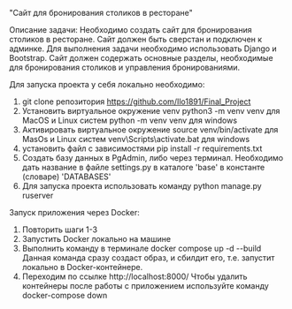 "Сайт для бронирования столиков в ресторане"

Описание задачи:
Необходимо создать сайт для бронирования столиков в ресторане. Сайт должен быть сверстан и подключен к админке. Для выполнения задачи необходимо использовать Django и Bootstrap. Сайт должен содержать основные разделы, необходимые для бронирования столиков и управления бронированиями.

Для запуска проекта у себя локально необходимо:
1) git clone репозитория 
 https://github.com/Ilo1891/Final_Project
2) Установить виртуальное окружение venv
 python3 -m venv venv для MacOS и Linux систем
 python -m venv venv для windows
3) Активировать виртуальное окружение
 source venv/bin/activate для MasOs и Linux систем
 venv\Scripts\activate.bat для windows
4) установить файл с зависимостями
 pip install -r requirements.txt
5) Создать базу данных в PgAdmin, либо через терминал. Необходимо дать название в файле settings.py в каталоге 'base' в константе (словаре) 'DATABASES'
6) Для запуска проекта использовать команду
 python manage.py ruserver

Запуск приложения через Docker:
1) Повторить шаги 1-3
2) Запустить Docker локально на машине
3) Выполнить команду в терминале
 docker compose up -d --build
 Данная команда сразу создаст образ, и сбилдит его, т.е. запустит локально в Docker-контейнере.
4) Переходим по ссылке http://localhost:8000/
 Чтобы удалить контейнеры после работы с приложением используйте команду
 docker-compose down